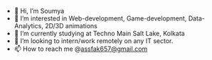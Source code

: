 - 👋 Hi, I’m Soumya
- 👀 I’m interested in Web-development, Game-development, Data-Analytics, 2D/3D animations
- 🌱 I’m currently studying at Techno Main Salt Lake, Kolkata
- 💞️ I’m looking to intern/work remotely on any IT sector.
- 📫 How to reach me @assfak657@gmail.com

<!---
soumyakantivp/soumyakantivp is a ✨ special ✨ repository because its `README.md` (this file) appears on your GitHub profile.
You can click the Preview link to take a look at your changes.
--->

